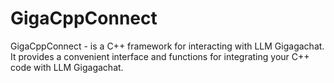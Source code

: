 # GigaCppConnect
GigaCppConnect - is a C++ framework for interacting with LLM Gigagachat.
It provides a convenient interface and functions for integrating your C++ code with LLM Gigagachat. 
